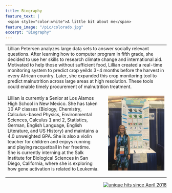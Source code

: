 ```yaml
---
title: Biography
feature_text: |
 <span style="color:white">A little bit about me</span>
feature_image: "/pic/colorado.jpg"
excerpt: "Biography"
---
```

<table cellpadding="10">
  <tr>
  <td colspan="3" >
Lillian Petersen analyzes large data sets to answer socially relevant questions. After learning how to computer program in fifth grade, she decided to use her skills to research climate change and international aid. Motivated to help those without sufficient food, Lillian created a real-time monitoring system to predict crop yeilds 3-4 months before the harvest in every African country. Later, she expanded this crop monitoring tool to predict malnutrition across large areas at high resolution. These tools could enable timely procurement of malnutrition treatment.
  </td>
  </tr>
  <tr>
  <td width="60%">

Lillian is currently a Senior at Los Alamos High School in New Mexico. She has taken 10 AP classes (Biology, Chemistry, Calculus-based Physics, Environmental Sciences, Calculus 1 and 2, Statistics, German, English Language, English Literature, and US History) and maintains a 4.0 unweighted GPA. She is also a violin teacher for children and enjoys running and playing racquetball in her freetime. She is currently interning at the Salk Institute for Biological Sciences in San Diego, California, where she is exploring how gene activation is related to Leukemia.

  </td>
  <td width="2%">
  </td>
  <td width="38%" ><img src="/pic/poster_ISEF_2018.jpg" >
  </td>
  </tr>
</table>
<p align="right">
<a href="http://www.hitwebcounter.com">
<img src="http://hitwebcounter.com/counter/counter.php?page=6931336&style=0006&nbdigits=5&type=ip&initCount=0" title="unique hits since April 2018" border="0" ></a>

<!-- Global site tag (gtag.js) - Google Analytics -->
<script async src="https://www.googletagmanager.com/gtag/js?id=UA-117520873-2"></script>
<script>
  window.dataLayer = window.dataLayer || [];
  function gtag(){dataLayer.push(arguments);}
  gtag('js', new Date());

  gtag('config', 'UA-117520873-2');
</script>

